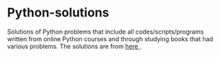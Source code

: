 # Python-solutions

Solutions of Python problems that include all codes/scripts/programs written from online Python courses and through studying books that had various problems. The solutions are from [here                 ](https://learnpythonthehardway.org/).

